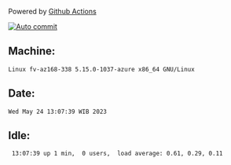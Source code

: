 Powered by [Github Actions](https://github.com/features/actions)

[![Auto commit](https://github.com/hiage/workstation/workflows/Auto%20commit/badge.svg)](https://github.com/hiage/workstation/actions?query=workflow%3A%22Auto+commit%22)

## Machine:
```
Linux fv-az168-338 5.15.0-1037-azure x86_64 GNU/Linux
```
## Date:
```
Wed May 24 13:07:39 WIB 2023
```
## Idle:
```
 13:07:39 up 1 min,  0 users,  load average: 0.61, 0.29, 0.11
```
